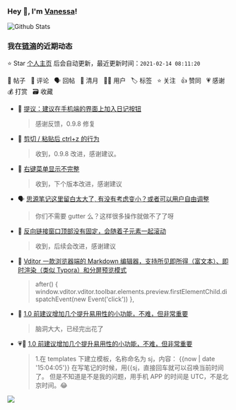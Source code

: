 ### Hey 👋, I'm [Vanessa](http://vanessa.b3log.org/)!

![Github Stats](https://github-readme-stats.vercel.app/api?username=Vanessa219&show_icons=true)

<!--events start -->

### 我在[链滴](https://ld246.com)的近期动态

⭐️ Star [个人主页](https://github.com/Vanessa219/Vanessa219) 后会自动更新，最近更新时间：`2021-02-14 08:11:20`

📝 帖子 &nbsp; 💬 评论 &nbsp; 🗣 回帖 &nbsp; 🌙 清月 &nbsp; 👨‍💻 用户 &nbsp; 🏷️ 标签 &nbsp; ⭐️ 关注 &nbsp; 👍 赞同 &nbsp; 💗 感谢 &nbsp; 💰 打赏 &nbsp; 🗃 收藏

* 💬 [提议：建议在手机端的界面上加入日记按钮](https://ld246.com/article/1613175835871/comment/1613217584080#comments)

  > 感谢反馈，0.9.8 修复
* 💬 [剪切 / 粘贴后 ctrl+z 的行为](https://ld246.com/article/1613210062352/comment/1613217411177#comments)

  > 收到，0.9.8 改进，感谢建议。
* 💬 [右键菜单显示不完整](https://ld246.com/article/1613142813105/comment/1613192104793#comments)

  > 收到，下个版本改进，感谢建议
* 🗣 [思源笔记这里留白太大了, 有没有考虑变小？或者可以用户自由调整](https://ld246.com/article/1612784109357/comment/1613015031444#comments)

  > 你们不需要 gutter 么？这样很多操作就做不了了呀
* 💬 [反向链接窗口顶部没有固定，会随着子元素一起滚动](https://ld246.com/article/1612971712604/comment/1612972113543#comments)

  > 收到，后续会改进，感谢建议
* 💬 [Vditor 一款浏览器端的 Markdown 编辑器，支持所见即所得（富文本）、即时渲染（类似 Typora）和分屏预览模式](https://ld246.com/article/1549638745630/comment/1612968619766#comments)

  > after() { window.vditor.vditor.toolbar.elements.preview.firstElementChild.dispatchEvent(new Event('click')) },
* 💬 [1.0 前建议增加几个提升易用性的小功能，不难，但非常重要](https://ld246.com/article/1612882104356/comment/1612926784999#comments)

  > 脑洞大大，已经完出花了
* 💗💬 [1.0 前建议增加几个提升易用性的小功能，不难，但非常重要](https://ld246.com/article/1612882104356/comment/1612923833091#comments)

  > 1.在 templates 下建立模板，名称命名为 sj，内容： {{now | date '15:04:05'}} 在写笔记的时候，用{{sj，直接回车就可以召唤当前时间了。 但是不知道是不是我的问题，用手机 APP 的时间是 UTC，不是北京时间。😂


<!--events end -->

<a title="Hits" target="_blank" href="https://github.com/Vanessa219/Vanessa219"><img src="https://hits.b3log.org/Vanessa219/Vanessa219.svg"></a>
